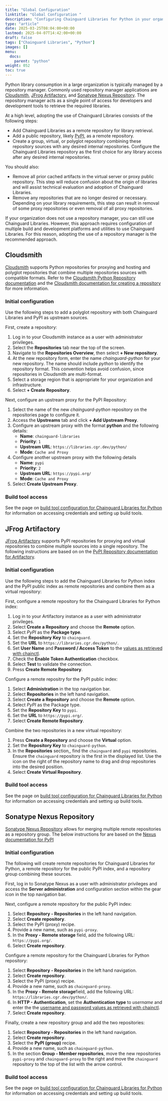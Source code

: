 ```yaml
---
title: "Global Configuration"
linktitle: "Global Configuration "
description: "Configuring Chainguard Libraries for Python in your organization"
type: "article"
date: 2025-03-25T08:04:00+00:00
lastmod: 2025-04-07T14:42:00+00:00
draft: false
tags: ["Chainguard Libraries", "Python"]
images: []
menu:
  docs:
    parent: "python"
weight: 052
toc: true
---
```


Python library consumption in a large organization is typically managed by a repository manager. Commonly used repository manager applications are [Cloudsmith](https://cloudsmith.com/), [JFrog Artifactory](https://jfrog.com/artifactory/), and [Sonatype Nexus Repository](https://www.sonatype.com/products/sonatype-nexus-repository). The repository manager acts as a single point of access for developers and development tools to retrieve the required libraries.

At a high level, adopting the use of Chainguard Libraries consists of the following steps:

* Add Chainguard Libraries as a remote repository for library retrieval.
* Add a public repository, likely [PyPI](https://pypi.org/), as a remote repository.
* Create a group, virtual, or polyglot repository combining these repository sources with any desired internal repositories. Configure the Chainguard Libraries repository as the first choice for any library access after any desired internal repositories.

You should also:

* Remove all prior cached artifacts in the virtual server or proxy public repository. This step will reduce confusion about the origin of libraries and will assist technical evaluation and adoption of Chainguard Libraries.
* Remove any repositories that are no longer desired or necessary. Depending on your library requirements, this step can result in removal of some proxy repositories or even removal of all proxy repositories. 

If your organization does not use a repository manager, you can still use Chainguard Libraries. However, this approach requires configuration of multiple build and development platforms and utilities to use Chainguard Libraries. For this reason, adopting the use of a repository manager is the recommended approach. 

<a name="cloudsmith"></a>

## Cloudsmith

[Cloudsmith](https://cloudsmith.com/) supports Python repositories for proxying and hosting and polyglot repositories that combine multiple repositories sources with compatible formats. Refer to the [Cloudsmith Python Repository documentation](https://help.cloudsmith.io/docs/python-repository) and the [Cloudsmith documentation for creating a repository](https://help.cloudsmith.io/docs/create-a-repository) for more information. 

### Initial configuration

Use the following steps to add a polyglot repository with both Chainguard Libraries and PyPI as upstream sources.

First, create a repository:

1. Log in to your Cloudsmith instance as a user with administrator privileges.
1. Select the **Repositories** tab near the top of the screen.
1. Navigate to the **Repositories Overview**, then select **+ New repository**.
1. At the new repository form, enter the name *chainguard-python* for your new repository. The name should include *python* to identify the repository format. This convention helps avoid confusion, since repositories in Cloudsmith are multi-format. 
1. Select a storage region that is appropriate for your organization and infrastructure.
1. Select **+ Create Repository**. 

Next, configure an upstream proxy for the PyPI Repository:

1. Select the name of the new *chainguard-python* repository on the repositories page to configure it.
1. Access the **Upstreams** tab and click **+ Add Upstream Proxy**.
1. Configure an upstream proxy with the format **python** and the following details: 
    * **Name**: `chainguard-libraries`
    * **Priority**: `1`
    * **Upstream URL**: `https://libraries.cgr.dev/python/`
    * **Mode**: `Cache and Proxy`
1. Configure another upstream proxy with the following details
    * **Name**: `pypi`
    * **Priority**: `2`
    * **Upstream URL**: `https://pypi.org/`
    * **Mode**: `Cache and Proxy`
1. Select **Create Upstream Proxy**.

### Build tool access

See the page on [build tool configuration for Chainguard Libraries for Python](/chainguard/libraries/python/build-configuration.md#cloudsmith) for information on accessing credentials and setting up build tools.

<a name="artifactory"></a>

## JFrog Artifactory

[JFrog Artifactory](https://jfrog.com/artifactory/) supports PyPI repositories for proxying and virtual repositories to combine multiple sources into a single repository. The following instructions are based on on the [PyPI Repository documentation for Artifactory](https://jfrog.com/help/r/jfrog-artifactory-documentation/set-up-pypi-repositories-on-artifactory).

### Initial configuration

Use the following steps to add the Chainguard Libraries for Python index and the PyPI public index as remote repositories and combine them as a virtual repository:

First, configure a remote repository for the Chainguard Libraries for Python index:

1. Log in to your Artifactory instance as a user with administrator privileges.
1. Select **Create a Repository** and choose the **Remote** option.
1. Select *PyPI* as the **Package type**.
1. Set the **Repository Key** to `chainguard`.
1. Set the **URL** to `https://libraries.cgr.dev/python/`.
1. Set **User Name** and **Password / Access Token** to the [values as retrieved with chainctl](/chainguard/libraries/access/).
1. Check the **Enable Token Authentication** checkbox.
1. Select **Test** to validate the connection.
1. Press **Create Remote Repository**.

Configure a remote repositry for the PyPI public index:

1. Select **Administration** in the top navigation bar. 
1. Select **Repositories** in the left hand navigation. 
1. Select **Create a Repository** and choose the **Remote** option.
1. Select *PyPI* as the Package type.
1. Set the **Repository Key** to `pypi`.
1. Set the **URL** to `https://pypi.org/`.
1. Select **Create Remote Repository**.

Combine the two repositories in a new virtual repository:

1. Press **Create a Repository** and choose the **Virtual** option.
1. Set the **Repository Key** to `chainguard-python`.
1. In the **Repositories** section,, find the `chainguard` and `pypi` repositories. Ensure the `chainguard` repository is the first in the displayed list. Use the icon on the right of the repository name to drag and drop repositories into the desired position.
1. Select **Create Virtual Repository**.

### Build tool access

See the page on [build tool configuration for Chainguard Libraries for Python](/chainguard/libraries/python/build-configuration.md#artifactory) for information on accessing credentials and setting up build tools.

<a name="nexus"></a>
## Sonatype Nexus Repository

[Sonatype Nexus Repository](https://www.sonatype.com/products/sonatype-nexus-repository) allows for merging multiple remote repositories as a repository group. The below instructions for  are based on the [Nexus documentation for PyPI](https://help.sonatype.com/en/pypi-repositories.html) 

### Initial configuration

The following will create remote repositories for Chainguard Libraries for Python, a remote repository for the public PyPI index, and a repository group combining these sources.

First, log in to Sonatype Nexus as a user with administrator privileges and access the **Server administration** and configuration section within the gear icon in the top navigation bar.

Next, configure a remote repository for the public PyPI index:

1. Select **Repository - Repositories** in the left hand navigation.
1. Select **Create repository**.
1. Select the PyPI (proxy) recipe.
1. Provide a new name, such as `pypi-proxy`.
1. In the **Proxy - Remote storage** field, add the following URL: `https://pypi.org/`.
1. Select **Create repository**.

Configure a remote repository for the Chainguard Libraries for Python repository:

1. Select **Repository - Repositories** in the left hand navigation.
1. Select **Create repository**.
1. Select the PyPI (proxy) recipe.
1. Provide a new name, such as `chainguard-proxy`.
1. In the **Proxy - Remote storage**field, add the following URL: `https://libraries.cgr.dev/python/`.
1. In **HTTP - Authentication**, set the **Authentication type** to *username* and enter the the [username and password values as retrieved with chainctl](/chainguard/libraries/access/).
1. Select **Create repository**. 

Finally, create a new repository group and add the two repositories:

1. Select **Repository - Repositories** in the left hand navigation.
1. Select **Create repository**.
1. Select the **PyPI (group)** recipe.
1. Provide a new name, such as `chainguard-python`.
1. In the section **Group - Member repositories**, move the new repositories `pypi-proxy` and `chainguard-proxy` to the right and move the `chainguard` repository to the top of the list with the arrow control.

### Build tool access

See the page on [build tool configuration for Chainguard Libraries for Python](/chainguard/libraries/python/build-configuration.md#nexus) for information on accessing credentials and setting up build tools.
